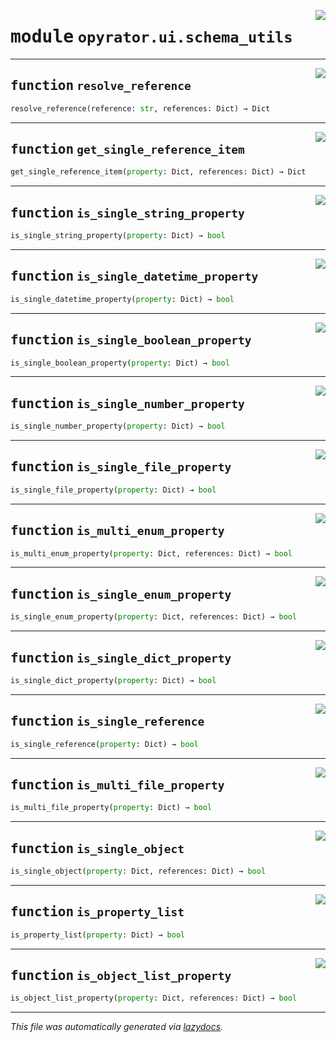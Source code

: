 <!-- markdownlint-disable -->

<a href="https://github.com/ml-tooling/opyrator/blob/main/src/opyrator/ui/schema_utils.py#L0"><img align="right" style="float:right;" src="https://img.shields.io/badge/-source-cccccc?style=flat-square"></a>

# <kbd>module</kbd> `opyrator.ui.schema_utils`





---

<a href="https://github.com/ml-tooling/opyrator/blob/main/src/opyrator/ui/schema_utils.py#L4"><img align="right" style="float:right;" src="https://img.shields.io/badge/-source-cccccc?style=flat-square"></a>

## <kbd>function</kbd> `resolve_reference`

```python
resolve_reference(reference: str, references: Dict) → Dict
```






---

<a href="https://github.com/ml-tooling/opyrator/blob/main/src/opyrator/ui/schema_utils.py#L8"><img align="right" style="float:right;" src="https://img.shields.io/badge/-source-cccccc?style=flat-square"></a>

## <kbd>function</kbd> `get_single_reference_item`

```python
get_single_reference_item(property: Dict, references: Dict) → Dict
```






---

<a href="https://github.com/ml-tooling/opyrator/blob/main/src/opyrator/ui/schema_utils.py#L16"><img align="right" style="float:right;" src="https://img.shields.io/badge/-source-cccccc?style=flat-square"></a>

## <kbd>function</kbd> `is_single_string_property`

```python
is_single_string_property(property: Dict) → bool
```






---

<a href="https://github.com/ml-tooling/opyrator/blob/main/src/opyrator/ui/schema_utils.py#L20"><img align="right" style="float:right;" src="https://img.shields.io/badge/-source-cccccc?style=flat-square"></a>

## <kbd>function</kbd> `is_single_datetime_property`

```python
is_single_datetime_property(property: Dict) → bool
```






---

<a href="https://github.com/ml-tooling/opyrator/blob/main/src/opyrator/ui/schema_utils.py#L26"><img align="right" style="float:right;" src="https://img.shields.io/badge/-source-cccccc?style=flat-square"></a>

## <kbd>function</kbd> `is_single_boolean_property`

```python
is_single_boolean_property(property: Dict) → bool
```






---

<a href="https://github.com/ml-tooling/opyrator/blob/main/src/opyrator/ui/schema_utils.py#L30"><img align="right" style="float:right;" src="https://img.shields.io/badge/-source-cccccc?style=flat-square"></a>

## <kbd>function</kbd> `is_single_number_property`

```python
is_single_number_property(property: Dict) → bool
```






---

<a href="https://github.com/ml-tooling/opyrator/blob/main/src/opyrator/ui/schema_utils.py#L34"><img align="right" style="float:right;" src="https://img.shields.io/badge/-source-cccccc?style=flat-square"></a>

## <kbd>function</kbd> `is_single_file_property`

```python
is_single_file_property(property: Dict) → bool
```






---

<a href="https://github.com/ml-tooling/opyrator/blob/main/src/opyrator/ui/schema_utils.py#L41"><img align="right" style="float:right;" src="https://img.shields.io/badge/-source-cccccc?style=flat-square"></a>

## <kbd>function</kbd> `is_multi_enum_property`

```python
is_multi_enum_property(property: Dict, references: Dict) → bool
```






---

<a href="https://github.com/ml-tooling/opyrator/blob/main/src/opyrator/ui/schema_utils.py#L56"><img align="right" style="float:right;" src="https://img.shields.io/badge/-source-cccccc?style=flat-square"></a>

## <kbd>function</kbd> `is_single_enum_property`

```python
is_single_enum_property(property: Dict, references: Dict) → bool
```






---

<a href="https://github.com/ml-tooling/opyrator/blob/main/src/opyrator/ui/schema_utils.py#L64"><img align="right" style="float:right;" src="https://img.shields.io/badge/-source-cccccc?style=flat-square"></a>

## <kbd>function</kbd> `is_single_dict_property`

```python
is_single_dict_property(property: Dict) → bool
```






---

<a href="https://github.com/ml-tooling/opyrator/blob/main/src/opyrator/ui/schema_utils.py#L70"><img align="right" style="float:right;" src="https://img.shields.io/badge/-source-cccccc?style=flat-square"></a>

## <kbd>function</kbd> `is_single_reference`

```python
is_single_reference(property: Dict) → bool
```






---

<a href="https://github.com/ml-tooling/opyrator/blob/main/src/opyrator/ui/schema_utils.py#L77"><img align="right" style="float:right;" src="https://img.shields.io/badge/-source-cccccc?style=flat-square"></a>

## <kbd>function</kbd> `is_multi_file_property`

```python
is_multi_file_property(property: Dict) → bool
```






---

<a href="https://github.com/ml-tooling/opyrator/blob/main/src/opyrator/ui/schema_utils.py#L91"><img align="right" style="float:right;" src="https://img.shields.io/badge/-source-cccccc?style=flat-square"></a>

## <kbd>function</kbd> `is_single_object`

```python
is_single_object(property: Dict, references: Dict) → bool
```






---

<a href="https://github.com/ml-tooling/opyrator/blob/main/src/opyrator/ui/schema_utils.py#L101"><img align="right" style="float:right;" src="https://img.shields.io/badge/-source-cccccc?style=flat-square"></a>

## <kbd>function</kbd> `is_property_list`

```python
is_property_list(property: Dict) → bool
```






---

<a href="https://github.com/ml-tooling/opyrator/blob/main/src/opyrator/ui/schema_utils.py#L114"><img align="right" style="float:right;" src="https://img.shields.io/badge/-source-cccccc?style=flat-square"></a>

## <kbd>function</kbd> `is_object_list_property`

```python
is_object_list_property(property: Dict, references: Dict) → bool
```








---

_This file was automatically generated via [lazydocs](https://github.com/ml-tooling/lazydocs)._
